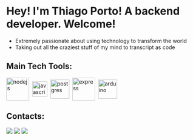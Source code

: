# Hey! I'm Thiago Porto! A backend developer. Welcome!

- Extremely passionate about using technology to transform the world
- Taking out all the craziest stuff of my mind to transcript as code

## Main Tech Tools:

<div style="display: inline_block">
  <img align="center" alt="nodejs" height="" width="60px" src="https://cdn.jsdelivr.net/gh/devicons/devicon/icons/nodejs/nodejs-original-wordmark.svg" /> ‎ 
  <img align="center" alt="javascript" height="" width="40px" src="https://cdn.jsdelivr.net/gh/devicons/devicon/icons/javascript/javascript-original.svg" /> ‎ 
  <img align="center" alt="postgres" height="" width="50px"src="https://cdn.jsdelivr.net/gh/devicons/devicon/icons/postgresql/postgresql-original-wordmark.svg" /> ‎ 
  <img align="center" alt="express" height="" width="60px" src="https://cdn.jsdelivr.net/gh/devicons/devicon/icons/express/express-original-wordmark.svg" /> ‎       
  <img align="center" alt="arduino" height="" width="50px" src="https://cdn.jsdelivr.net/gh/devicons/devicon/icons/arduino/arduino-original-wordmark.svg" /> ‎     
</div>


## Contacts:
  
<div> 
 <a href="https://discord.com/users/ThiagoPorto#2264" target="_blank"><img src="https://img.shields.io/badge/Discord-7289DA?style=for-the-badge&logo=discord&logoColor=white" target="_blank"></a> 
  <a href = "mailto:porthiago@gmail.com"><img src="https://img.shields.io/badge/-Gmail-%23333?style=for-the-badge&logo=gmail&logoColor=white" target="_blank"></a>
  <a href="https://www.linkedin.com/in/porthiago/" target="_blank"><img src="https://img.shields.io/badge/-LinkedIn-%230077B5?style=for-the-badge&logo=linkedin&logoColor=white" target="_blank"></a> 

